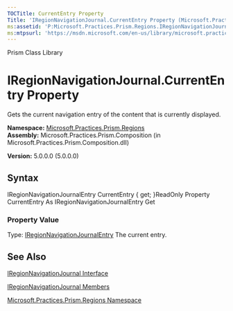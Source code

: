 ```yaml
---
TOCTitle: CurrentEntry Property
Title: 'IRegionNavigationJournal.CurrentEntry Property (Microsoft.Practices.Prism.Regions)'
ms:assetid: 'P:Microsoft.Practices.Prism.Regions.IRegionNavigationJournal.CurrentEntry'
ms:mtpsurl: 'https://msdn.microsoft.com/en-us/library/microsoft.practices.prism.regions.iregionnavigationjournal.currententry(v=pandp.50)'
---
```


Prism Class Library

IRegionNavigationJournal.CurrentEntry Property
==================================================

Gets the current navigation entry of the content that is currently displayed.

**Namespace:** [Microsoft.Practices.Prism.Regions](https://msdn.microsoft.com/library/microsoft.practices.prism.regions)
**Assembly:** Microsoft.Practices.Prism.Composition (in Microsoft.Practices.Prism.Composition.dll)

**Version:** 5.0.0.0 (5.0.0.0)

## Syntax


IRegionNavigationJournalEntry CurrentEntry { get; }ReadOnly Property CurrentEntry As IRegionNavigationJournalEntry Get
### Property Value

Type: [IRegionNavigationJournalEntry](https://msdn.microsoft.com/library/microsoft.practices.prism.regions.iregionnavigationjournalentry)
The current entry.

See Also
--------


[IRegionNavigationJournal Interface](https://msdn.microsoft.com/library/microsoft.practices.prism.regions.iregionnavigationjournal)

[IRegionNavigationJournal Members](https://msdn.microsoft.com/allmembers.t:microsoft.practices.prism.regions.iregionnavigationjournal)

[Microsoft.Practices.Prism.Regions Namespace](https://msdn.microsoft.com/library/microsoft.practices.prism.regions)
